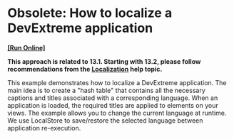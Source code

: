 # Obsolete: How to localize a DevExtreme application
<!-- run online -->
**[[Run Online]](https://codecentral.devexpress.com/e4820)**
<!-- run online end -->


<p><strong>This approach is related to 13.1. Starting with 13.2, please </strong><strong>follow </strong><strong>recommendations </strong><strong>from the</strong><strong> </strong><a href="http://phonejs.devexpress.com/Documentation/Howto/Localization"><strong><u>Localization</u></strong></a><strong> help topic.</strong></p><p>This example demonstrates how to localize a DevExtreme application. The main idea is to create a "hash table" that contains all the necessary captions and titles associated with a corresponding language. When an application is loaded, the required titles are applied to elements on your views. The example allows you to change the current language at runtime.  We use LocalStore to save/restore the selected language between application re-execution.</p>

<br/>


